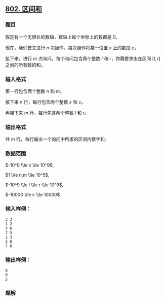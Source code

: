 ## [802\. 区间和](https://www.acwing.com/problem/content/804/)

### 题目

假定有一个无限长的数轴，数轴上每个坐标上的数都是 $0$。

现在，我们首先进行 $n$ 次操作，每次操作将某一位置 $x$ 上的数加 $c$。

接下来，进行 $m$ 次询问，每个询问包含两个整数 $l$ 和 $r$，你需要求出在区间 $[l, r]$ 之间的所有数的和。

### 输入格式

第一行包含两个整数 $n$ 和 $m$。

接下来 $n$ 行，每行包含两个整数 $x$ 和 $c$。

再接下来 $m$ 行，每行包含两个整数 $l$ 和 $r$。

### 输出格式

共 $m$ 行，每行输出一个询问中所求的区间内数字和。

### 数据范围

$-10^9 \\le x \\le 10^9$,

$1 \\le n,m \\le 10^5$,

$-10^9 \\le l \\le r \\le 10^9$,

$-10000 \\le c \\le 10000$

### 输入样例：

```
3 3
1 2
3 6
7 5
1 3
4 6
7 8
```

### 输出样例：

```
8
0
5
```

### 题解

